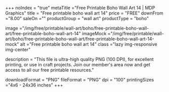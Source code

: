+++
noIndex = "true"
metaTitle ="Free Printable Boho Wall Art 14 | MDP Graphics"
title = "Free printable boho wall art 14"
price = "FREE"
downFrom ="8.00"
saleOn =""
productGroup = "wall art"
productType = "boho"

image ="/img/free/printable/wall-art/boho/free-printable-boho-wall-art/free-printable-boho-wall-art-14"
imageMock ="/img/free/printable/wall-art/boho/free-printable-boho-wall-art/free-printable-boho-wall-art-14-mock"
alt ="Free printable boho wall art 14"
class ="lazy img-responsive img-center"

description = "This file is ultra-high quality PNG (100 DPI), for excellent printing, or use in craft projects. Join our member's area now and get access to all our free printable resources."

downloadFormat = "PNG"
fileFormat = "PNG"
dpi = "100"
printingSizes ="4x6 - 24x36 inches"
+++


